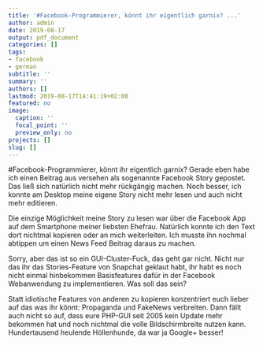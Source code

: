 ```yaml
---
title: '#Facebook-Programmierer, könnt ihr eigentlich garnix? ...'
author: admin
date: 2019-08-17
output: pdf_document
categories: []
tags:
- facebook
- german
subtitle: ''
summary: ''
authors: []
lastmod: 2019-08-17T14:41:19+02:00
featured: no
image:
  caption: ''
  focal_point: ''
  preview_only: no
projects: []
slug: []
---
```

#Facebook-Programmierer, könnt ihr eigentlich garnix? Gerade eben habe ich einen Beitrag aus versehen als sogenannte Facebook Story gepostet. Das ließ sich natürlich nicht mehr rückgängig machen. Noch besser, ich konnte am Desktop meine eigene Story nicht mehr lesen und auch nicht mehr editieren. 

Die einzige Möglichkeit meine Story zu lesen war über die Facebook App auf dem Smartphone meiner liebsten Ehefrau. Natürlich konnte ich den Text dort nichtmal kopieren oder an mich weiterleiten. Ich musste ihn nochmal abtippen um einen News Feed Beitrag daraus zu machen. 

Sorry, aber das ist so ein GUI-Cluster-Fuck, das geht gar nicht. Nicht nur das ihr das Stories-Feature von Snapchat geklaut habt, ihr habt es noch nicht einmal hinbekommen Basisfeatures dafür in der Facebook Webanwendung zu implementieren. Was soll das sein? 

Statt idiotische Features von anderen zu kopieren konzentriert euch lieber auf das was ihr könnt: Propaganda und FakeNews verbreiten. Dann fällt auch nicht so auf, dass eure PHP-GUI seit 2005 kein Update mehr bekommen hat und noch nichtmal die volle Bildschirmbreite nutzen kann. Hundertausend heulende Höllenhunde, da war ja Google+ besser!

